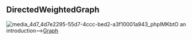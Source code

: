 ##  DirectedWeightedGraph
![media_4d7_4d7e2295-55d7-4ccc-bed2-a3f10001a943_phplMKbtO](https://user-images.githubusercontent.com/86603326/145285569-205e2978-b216-4ecc-a8ec-ae25dfdf60ff.png)
an introduction-->[Graph](https://en.wikipedia.org/wiki/Directed_graph)

